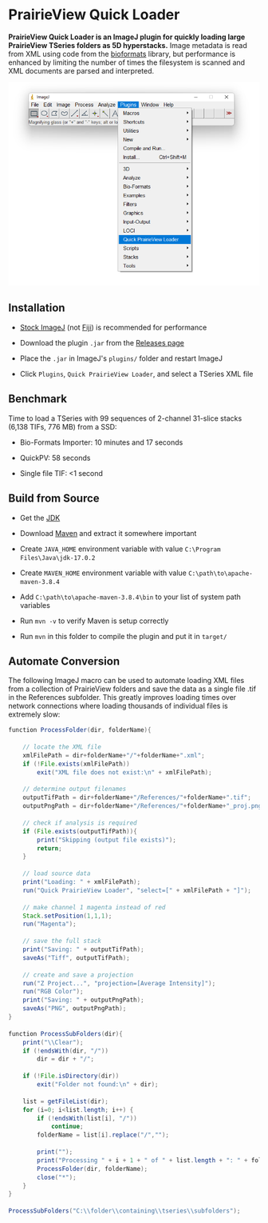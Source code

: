 # PrairieView Quick Loader

**PrairieView Quick Loader is an ImageJ plugin for quickly loading large PrairieView TSeries folders as 5D hyperstacks.** Image metadata is read from XML using code from the [bioformats](https://github.com/ome/bioformats/blob/master/components/formats-gpl/src/loci/formats/in/PrairieMetadata.java) library, but performance is enhanced by limiting the number of times the filesystem is scanned and XML documents are parsed and interpreted.

<div align='center'>
<img src='dev/screenshot.png'>
</div>

## Installation

* [Stock ImageJ](https://imagej.nih.gov/ij/download.html) (not [Fiji](https://fiji.sc/)) is recommended for performance

* Download the plugin `.jar` from the [Releases page](https://github.com/swharden/ImageJ-QuickPV/releases/) 

* Place the `.jar` in ImageJ's `plugins/` folder and restart ImageJ

* Click `Plugins`, `Quick PrairieView Loader`, and select a TSeries XML file

## Benchmark

Time to load a TSeries with 99 sequences of 2-channel 31-slice stacks (6,138 TIFs, 776 MB) from a SSD:

* Bio-Formats Importer: 10 minutes and 17 seconds

* QuickPV: 58 seconds

* Single file TIF: <1 second

## Build from Source

* Get the [JDK](https://www.oracle.com/java/technologies/downloads/)

* Download [Maven](https://maven.apache.org/download.cgi) and extract it somewhere important

* Create `JAVA_HOME` environment variable with value `C:\Program Files\Java\jdk-17.0.2`

* Create `MAVEN_HOME` environment variable with value `C:\path\to\apache-maven-3.8.4`

* Add `C:\path\to\apache-maven-3.8.4\bin` to your list of system path variables

* Run `mvn -v` to verify Maven is setup correctly

* Run `mvn` in this folder to compile the plugin and put it in `target/`

## Automate Conversion

The following ImageJ macro can be used to automate loading XML files from a collection of PrairieView folders and save the data as a single file .tif in the References subfolder. This greatly improves loading times over network connections where loading thousands of individual files is extremely slow:

```java
function ProcessFolder(dir, folderName){
	
    // locate the XML file
    xmlFilePath = dir+folderName+"/"+folderName+".xml";
    if (!File.exists(xmlFilePath))
        exit("XML file does not exist:\n" + xmlFilePath);
        
    // determine output filenames
    outputTifPath = dir+folderName+"/References/"+folderName+".tif";
    outputPngPath = dir+folderName+"/References/"+folderName+"_proj.png";
    
    // check if analysis is required
    if (File.exists(outputTifPath)){
    	print("Skipping (output file exists)");
    	return;
    }
    
    // load source data
    print("Loading: " + xmlFilePath);
    run("Quick PrairieView Loader", "select=[" + xmlFilePath + "]");
    
    // make channel 1 magenta instead of red
    Stack.setPosition(1,1,1);
    run("Magenta");
	
    // save the full stack
    print("Saving: " + outputTifPath);
	saveAs("Tiff", outputTifPath);

    // create and save a projection
    run("Z Project...", "projection=[Average Intensity]");
    run("RGB Color");
    print("Saving: " + outputPngPath);
    saveAs("PNG", outputPngPath);
}

function ProcessSubFolders(dir){
	print("\\Clear");
	if (!endsWith(dir, "/"))
		dir = dir + "/";
		
	if (!File.isDirectory(dir))
	    exit("Folder not found:\n" + dir);
	        
	list = getFileList(dir);
	for (i=0; i<list.length; i++) {
	    if (!endsWith(list[i], "/"))
	        continue;
	    folderName = list[i].replace("/","");
	    
	    print("");
	    print("Processing " + i + 1 + " of " + list.length + ": " + folderName);
	    ProcessFolder(dir, folderName);
		close("*");
	}
}

ProcessSubFolders("C:\\folder\\containing\\tseries\\subfolders");
```
